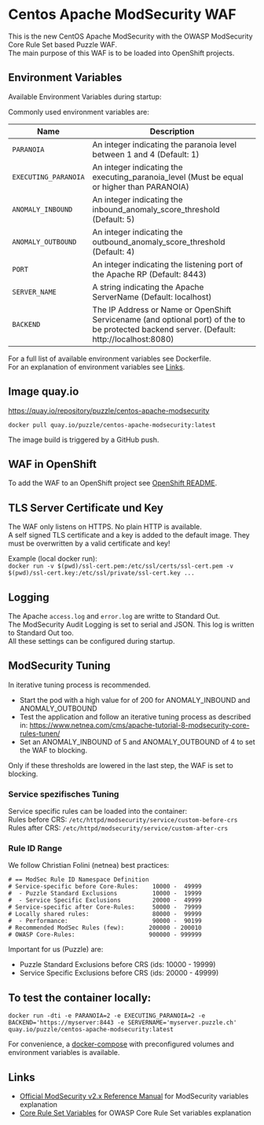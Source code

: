 # Centos Apache ModSecurity WAF
This is the new CentOS Apache ModSecurity with the OWASP ModSecurity Core Rule Set based Puzzle WAF.  
The main purpose of this WAF is to be loaded into OpenShift projects.

## Environment Variables
Available Environment Variables during startup:

Commonly used environment variables are:  

| Name     | Description|
| -------- | ------------------------------------------------------------------- |
| `PARANOIA` | An integer indicating the paranoia level between 1 and 4 (Default: 1)               |
| `EXECUTING_PARANOIA` | An integer indicating the executing_paranoia_level (Must be equal or higher than PARANOIA) |
| `ANOMALY_INBOUND` | An integer indicating the inbound_anomaly_score_threshold (Default: 5) |
| `ANOMALY_OUTBOUND` | An integer indicating the outbound_anomaly_score_threshold (Default: 4) |
| `PORT` | An integer indicating the listening port of the Apache RP (Default: 8443)               |
| `SERVER_NAME` | A string indicating the Apache ServerName (Default: localhost) |
| `BACKEND` | The IP Address or Name or OpenShift Servicename (and optional port) of the to be protected backend server. (Default: http://localhost:8080) |

For a full list of available environment variables see Dockerfile.  
For an explanation of environment variables see [Links](#links).

## Image quay.io
https://quay.io/repository/puzzle/centos-apache-modsecurity  

`docker pull quay.io/puzzle/centos-apache-modsecurity:latest`    

The image build is triggered by a GitHub push.

## WAF in OpenShift
To add the WAF to an OpenShift project see [OpenShift README](openshift/README.md).

## TLS Server Certificate und Key
The WAF only listens on HTTPS. No plain HTTP is available.  
A self signed TLS certificate and a key is added to the default image. They must be overwritten by a valid certificate and key!

Example (local docker run):  
`docker run -v $(pwd)/ssl-cert.pem:/etc/ssl/certs/ssl-cert.pem -v $(pwd)/ssl-cert.key:/etc/ssl/private/ssl-cert.key ...`

## Logging
The Apache `access.log` and `error.log` are writte to Standard Out.  
The ModSecurity Audit Logging is set to serial and JSON. This log is written to Standard Out too.  
All these settings can be configured during startup.

## ModSecurity Tuning
In iterative tuning process is recommended.
* Start the pod with a high value for of 200 for ANOMALY_INBOUND and ANOMALY_OUTBOUND
* Test the application and follow an iterative tuning process as described in: https://www.netnea.com/cms/apache-tutorial-8-modsecurity-core-rules-tunen/
* Set an ANOMALY_INBOUND of 5 and ANOMALY_OUTBOUND of 4 to set the WAF to blocking.

Only if these thresholds are lowered in the last step, the WAF is set to blocking.

### Service spezifisches Tuning

Service specific rules can be loaded into the container:  
Rules before CRS: `/etc/httpd/modsecurity/service/custom-before-crs`  
Rules after CRS: `/etc/httpd/modsecurity/service/custom-after-crs`  

### Rule ID Range

We follow Christian Folini (netnea) best practices: 

```
# == ModSec Rule ID Namespace Definition
# Service-specific before Core-Rules:    10000 -  49999
#  - Puzzle Standard Exclusions          10000 -  19999
#  - Service Specific Exclusions         20000 -  49999
# Service-specific after Core-Rules:     50000 -  79999
# Locally shared rules:                  80000 -  99999
#  - Performance:                        90000 -  90199
# Recommended ModSec Rules (few):       200000 - 200010
# OWASP Core-Rules:                     900000 - 999999
```

Important for us (Puzzle) are:
* Puzzle Standard Exclusions before CRS (ids: 10000 - 19999)
* Service Specific Exclusions before CRS (ids: 20000 - 49999)

## To test the container locally:
`docker run -dti -e PARANOIA=2 -e EXECUTING_PARANOIA=2 -e BACKEND='https://myserver:8443 -e SERVERNAME='myserver.puzzle.ch' quay.io/puzzle/centos-apache-modsecurity:latest`

For convenience, a [docker-compose](./docker-compose.yaml) with preconfigured volumes and environment variables is available.

## Links

* [Official ModSecurity v2.x Reference Manual](https://github.com/SpiderLabs/ModSecurity/wiki/Reference-Manual-(v2.x)) for ModSecurity variables explanation
* [Core Rule Set Variables](https://github.com/SpiderLabs/owasp-modsecurity-crs/blob/v3.2.0/crs-setup.conf.example) for OWASP Core Rule Set variables explanation
